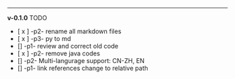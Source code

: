 ---
**v-0.1.0** TODO
- [ x ] -p2- rename all markdown files
- [ x ] -p3- py to md
- [] -p1- review and correct old code
- [ x ] -p2- remove java codes
- [] -p2- Multi-langurage support: CN-ZH, EN
- [] -p1- link references change to relative path 

